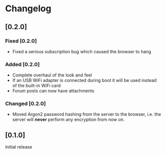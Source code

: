 # Changelog

## [0.2.0]

### Fixed [0.2.0]

- Fixed a serious subscription bug which caused the browser to hang

### Added [0.2.0]

- Complete overhaul of the look and feel
- If an USB WiFi adapter is connected during boot it will be used
  instead of the built-in WiFi card
- Forum posts can now have attachments

### Changed [0.2.0]

- Moved Argon2 password hashing from the server to the browser,
  i.e. the server will **never** perform any encryption from now on.

## [0.1.0]

Initial release

